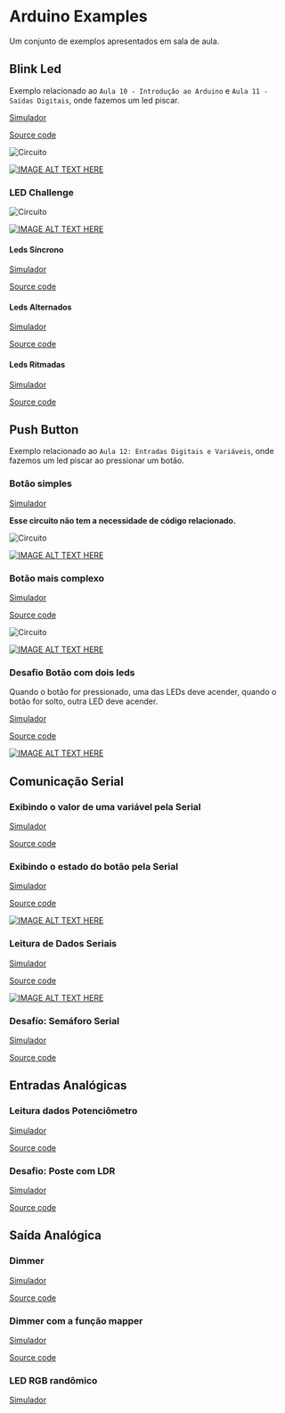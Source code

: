 # Arduino Examples
Um conjunto de exemplos apresentados em sala de aula.
 
## Blink Led
Exemplo relacionado ao `Aula 10 - Introdução ao Arduino` e `Aula 11 - Saídas Digitais`, onde fazemos um led piscar.

[Simulador](https://www.tinkercad.com/things/ktN0x3f2SJb-blink-led)

[Source code](./Blink%20Led/Blink_Led/Blink_Led.ino)

![Circuito](./Blink%20Led/Blink_Led/Blink_led.jpeg)

[![IMAGE ALT TEXT HERE](https://img.youtube.com/vi/2RZ8XGStIvs/0.jpg)](https://www.youtube.com/watch?v=2RZ8XGStIvs)

### LED Challenge


![Circuito](./Led_Challenger/Led_Challger.jpeg)

[![IMAGE ALT TEXT HERE](https://img.youtube.com/vi/QCW97ERtWqE/0.jpg)](https://www.youtube.com/watch?v=QCW97ERtWqE)

#### Leds Síncrono

[Simulador](https://www.tinkercad.com/things/0Idigwy2os1-led-sincronos)

[Source code](./Sincronized_Leds/Sincronized_Leds.ino)

#### Leds Alternados

[Simulador](https://www.tinkercad.com/things/f5pSL4FmAWL-leds-alternados)

[Source code](./Alternating_LEDs/Alternating_LEDs.ino)

#### Leds Ritmadas

[Simulador](https://www.tinkercad.com/things/dA42dmlr51q-leds-ritmadas)

[Source code](./Alternating_LEDs/Alternating_LEDs.ino)

## Push Button
Exemplo relacionado ao `Aula 12: Entradas Digitais e Variáveis`, onde fazemos um led piscar ao pressionar um botão.

### Botão simples

[Simulador](https://www.tinkercad.com/things/8ZIVBXm9NUW-botao-simples)

__Esse circuito não tem a necessidade de código relacionado.__

![Circuito](./Simple_Push_Button/Botão%20simples.jpeg)

[![IMAGE ALT TEXT HERE](https://img.youtube.com/vi/jYq_huiRaH4/0.jpg)](https://www.youtube.com/watch?v=jYq_huiRaH4)

### Botão mais complexo

[Simulador](https://www.tinkercad.com/things/8ZIVBXm9NUW-botao-simples)

[Source code](./Smart_Push_Button/Smart_Push_Button.ino)

![Circuito](./Smart_Push_Button/Smart_Push_Button.jpeg)

[![IMAGE ALT TEXT HERE](https://img.youtube.com/vi/DMLqTHtcvq8/0.jpg)](https://www.youtube.com/watch?v=DMLqTHtcvq8)

### Desafio Botão com dois leds
Quando o botão for pressionado, uma das LEDs deve acender, quando o botão for solto, outra LED deve acender.

[Simulador](https://www.tinkercad.com/things/94CSyRGDmyl-desafio-botao-com-dois-leds)

[Source code](./One_Button_Two_Alternating_LEDS_Challanger/One_Button_Two_Alternating_LEDS_Challanger.ino)

[![IMAGE ALT TEXT HERE](https://img.youtube.com/vi/0Q5KDLIOVGg/0.jpg)](https://www.youtube.com/watch?v=0Q5KDLIOVGg)

## Comunicação Serial

### Exibindo o valor de uma variável pela Serial

[Simulador](https://www.tinkercad.com/things/5rwW7FfrhYk-exibindo-o-valor-de-uma-variavel-pela-serial)

[Source code](./Show_value__variable_through_Serial/Show_value__variable_through_Serial.ino)

### Exibindo o estado do botão pela Serial

[Simulador](https://www.tinkercad.com/things/agAcwTyRb4G-desafio-botao-com-dois-leds-com-serial)

[Source code](./Show_Button_State_In_Serial_Output/Show_Button_State_In_Serial_Output.ino)

[![IMAGE ALT TEXT HERE](https://img.youtube.com/vi/zLVnZbGI-m0/0.jpg)](https://www.youtube.com/watch?v=zLVnZbGI-m0)

### Leitura de Dados Seriais

[Simulador](https://www.tinkercad.com/things/2VdzJEdY7IJ-leitura-de-dados-seriais)

[Source code](./Serial_Input_Led/Serial_Input_Led.ino)

[![IMAGE ALT TEXT HERE](https://img.youtube.com/vi/zLVnZbGI-m0/0.jpg)](https://www.youtube.com/watch?v=zLVnZbGI-m0)

### Desafío: Semáforo Serial

[Simulador](https://www.tinkercad.com/things/atsWRupcOJI-desafio-semaforo-serial)

[Source code](./Challenge_Serial_Traffic_Light/Challenge_Serial_Traffic_Light.ino)


## Entradas Analógicas

### Leitura dados Potenciômetro

[Simulador](https://www.tinkercad.com/things/4cCe5GLhZro-dados-potenciometro)

[Source code](./potentiometer/potentiometer.ino)

### Desafio: Poste com LDR

[Simulador](https://www.tinkercad.com/things/4REiulvRIdV-desafio-poste-ldr)

[Source code](./Challenge_LDR_Traffic_Light/Challenge_LDR_Traffic_Light.ino)


## Saída Analógica

### Dimmer

[Simulador](https://www.tinkercad.com/things/5iCP23oJetC-dimmer)

[Source code](./Analogic_out_dimmer/Analogic_out_dimmer.ino)

### Dimmer com a função mapper

[Simulador](https://www.tinkercad.com/things/d8dovlpfGX2-dimmer-com-a-funcao-mapper)

[Source code](./Analogic_out_dimmer/Analogic_out_dimmer.ino)

### LED RGB randômico

[Simulador](https://www.tinkercad.com/things/2Pi7VmL2yGo-led-rbg-random)

